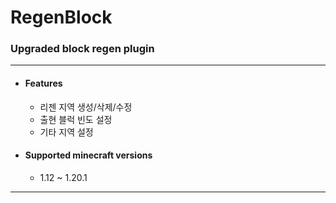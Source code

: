 # RegenBlock

### Upgraded block regen plugin

---

* #### Features
    * 리젠 지역 생성/삭제/수정
    * 출현 블럭 빈도 설정
    * 기타 지역 설정
* #### Supported minecraft versions
    * 1.12 ~ 1.20.1

---

